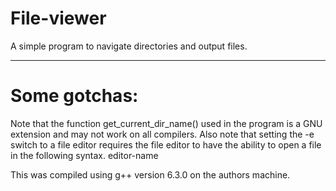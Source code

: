 # File-viewer
A simple program to navigate directories and output files.
<hr>

# Some gotchas:

Note that the function get_current_dir_name() used in the program is a GNU extension and may not work on all compilers.
Also note that setting the -e switch to a file editor requires the file editor to have the ability to open a file in the following syntax. editor-name <file>

This was compiled using g++ version 6.3.0 on the authors machine.
